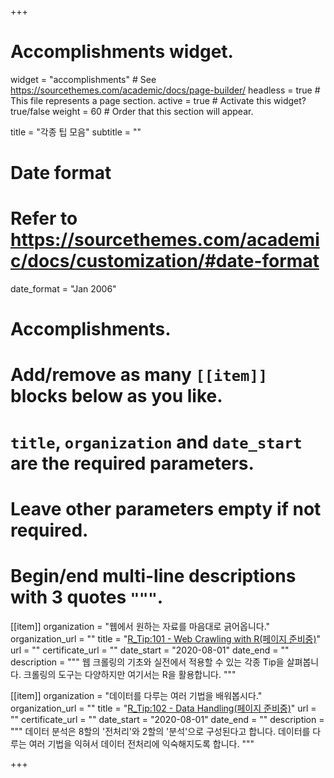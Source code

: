 +++
# Accomplishments widget.
widget = "accomplishments"  # See https://sourcethemes.com/academic/docs/page-builder/
headless = true  # This file represents a page section.
active = true  # Activate this widget? true/false
weight = 60  # Order that this section will appear.

title = "각종 팁 모음"
subtitle = ""

# Date format
#   Refer to https://sourcethemes.com/academic/docs/customization/#date-format
date_format = "Jan 2006"

# Accomplishments.
#   Add/remove as many `[[item]]` blocks below as you like.
#   `title`, `organization` and `date_start` are the required parameters.
#   Leave other parameters empty if not required.
#   Begin/end multi-line descriptions with 3 quotes `"""`.


[[item]]
  organization = "웹에서 원하는 자료를 마음대로 긁어옵니다."
  organization_url = ""
  title = "[R_Tip:101 - Web Crawling with R(페이지 준비중)](/courses/example/)"
  url = ""
  certificate_url = ""
  date_start = "2020-08-01"
  date_end = ""
  description = """
  웹 크롤링의 기초와 실전에서 적용할 수 있는 각종 Tip을 살펴봅니다. 
  크롤링의 도구는 다양하지만 여기서는 R을 활용합니다.
  """
                   

[[item]]
  organization = "데이터를 다루는 여러 기법을 배워봅시다."
  organization_url = ""
  title = "[R_Tip:102 - Data Handling(페이지 준비중)](/courses/r_tip_102/)"
  url = ""
  certificate_url = ""
  date_start = "2020-08-01"
  date_end = ""
  description = """
  데이터 분석은 8할의 '전처리'와 2할의 '분석'으로 구성된다고 합니다. 
  데이터를 다루는 여러 기법을 익혀서 데이터 전처리에 익숙해지도록 합니다.
  """

+++